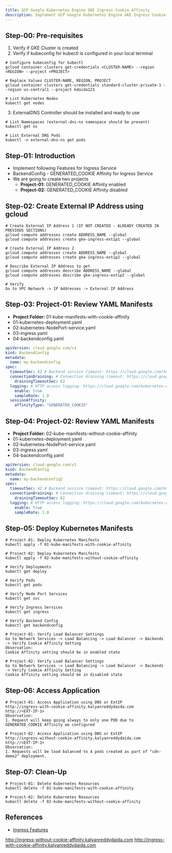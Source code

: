 ```yaml
---
title: GCP Google Kubernetes Engine GKE Ingress Cookie Affinity
description: Implement GCP Google Kubernetes Engine GKE Ingress Cookie Affinity
---
```


## Step-00: Pre-requisites
1. Verify if GKE Cluster is created
2. Verify if kubeconfig for kubectl is configured in your local terminal
```t
# Configure kubeconfig for kubectl
gcloud container clusters get-credentials <CLUSTER-NAME> --region <REGION> --project <PROJECT>

# Replace Values CLUSTER-NAME, REGION, PROJECT
gcloud container clusters get-credentials standard-cluster-private-1 --region us-central1 --project kdaida123

# List Kubernetes Nodes
kubectl get nodes
```
3. ExternalDNS Controller should be installed and ready to use
```t
# List Namespaces (external-dns-ns namespace should be present)
kubectl get ns

# List External DNS Pods
kubectl -n external-dns-ns get pods
```

## Step-01: Introduction
- Implement following Features for Ingress Service
- BackendConfig - GENERATED_COOKIE Affinity for Ingress Service
- We are going to create two projects
  - **Project-01:** GENERATED_COOKIE Affinity enabled
  - **Project-02:** GENERATED_COOKIE Affinity disabled

## Step-02: Create External IP Address using gcloud
```t
# Create External IP Address 1 (IF NOT CREATED - ALREADY CREATED IN PREVIOUS SECTIONS)
gcloud compute addresses create ADDRESS_NAME --global
gcloud compute addresses create gke-ingress-extip1 --global

# Create External IP Address 2
gcloud compute addresses create ADDRESS_NAME --global
gcloud compute addresses create gke-ingress-extip2 --global

# Describe External IP Address to get
gcloud compute addresses describe ADDRESS_NAME --global
gcloud compute addresses describe gke-ingress-extip2 --global

# Verify
Go to VPC Network -> IP Addresses -> External IP Address
```

## Step-03: Project-01: Review YAML Manifests
- **Project Folder:** 01-kube-manifests-with-cookie-affinity 
- 01-kubernetes-deployment.yaml
- 02-kubernetes-NodePort-service.yaml
- 03-ingress.yaml
- 04-backendconfig.yaml
```yaml
apiVersion: cloud.google.com/v1
kind: BackendConfig
metadata:
  name: my-backendconfig
spec:
  timeoutSec: 42 # Backend service timeout: https://cloud.google.com/kubernetes-engine/docs/how-to/ingress-features#timeout
  connectionDraining: # Connection draining timeout: https://cloud.google.com/kubernetes-engine/docs/how-to/ingress-features#draining_timeout
    drainingTimeoutSec: 62
  logging: # HTTP access logging: https://cloud.google.com/kubernetes-engine/docs/how-to/ingress-features#http_logging
    enable: true
    sampleRate: 1.0
  sessionAffinity:
    affinityType: "GENERATED_COOKIE"
```

## Step-04: Project-02: Review YAML Manifests
- **Project Folder:** 02-kube-manifests-without-cookie-affinity
- 01-kubernetes-deployment.yaml
- 02-kubernetes-NodePort-service.yaml
- 03-ingress.yaml
- 04-backendconfig.yaml
```yaml
apiVersion: cloud.google.com/v1
kind: BackendConfig
metadata:
  name: my-backendconfig2
spec:
  timeoutSec: 42 # Backend service timeout: https://cloud.google.com/kubernetes-engine/docs/how-to/ingress-features#timeout
  connectionDraining: # Connection draining timeout: https://cloud.google.com/kubernetes-engine/docs/how-to/ingress-features#draining_timeout
    drainingTimeoutSec: 62
  logging: # HTTP access logging: https://cloud.google.com/kubernetes-engine/docs/how-to/ingress-features#http_logging
    enable: true
    sampleRate: 1.0
```
## Step-05: Deploy Kubernetes Manifests
```t
# Project-01: Deploy Kubernetes Manifests 
kubectl apply -f 01-kube-manifests-with-cookie-affinity

# Project-02: Deploy Kubernetes Manifests 
kubectl apply -f 02-kube-manifests-without-cookie-affinity

# Verify Deployments
kubectl get deploy 

# Verify Pods
kubectl get pods

# Verify Node Port Services
kubectl get svc

# Verify Ingress Services
kubectl get ingress

# Verify Backend Config
kubectl get backendconfig

# Project-01: Verify Load Balancer Settings
Go to Network Services -> Load Balancing -> Load Balancer -> Backends -> Verify Cookie Affinity Setting
Observation:
Cookie Affinity setting should be in enabled state

# Project-02: Verify Load Balancer Settings
Go to Network Services -> Load Balancing -> Load Balancer -> Backends -> Verify Cookie Affinity Setting
Cookie Affinity setting should be in disabled state
```

## Step-06: Access Application
```t
# Project-01: Access Application using DNS or ExtIP
http://ingress-with-cookie-affinity.kalyanreddydaida.com
http://<EXT-IP-1>
Observation:
1. Request will keep going always to only one POD due to GENERATED_COOKIE Affinity we configured

# Project-02: Access Application using DNS or ExtIP
http://ingress-without-cookie-affinity.kalyanreddydaida.com
http://<EXT-IP-2>
Observation:
1. Requests will be load balanced to 4 pods created as part of "cdn-demo2" deployment.
```
## Step-07: Clean-Up
```t
# Project-01: Delete Kubernetes Resources 
kubectl delete -f 01-kube-manifests-with-cookie-affinity

# Project-02: Delete Kubernetes Resources 
kubectl delete -f 02-kube-manifests-without-cookie-affinity
```

## References
- [Ingress Features](https://cloud.google.com/kubernetes-engine/docs/how-to/ingress-features)



http://ingress-without-cookie-affinity.kalyanreddydaida.com
http://ingress-with-cookie-affinity.kalyanreddydaida.com